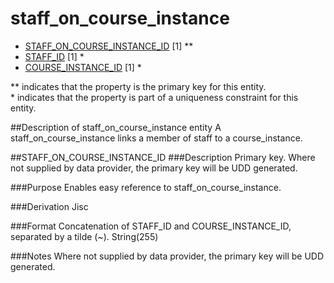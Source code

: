 # staff_on_course_instance

* [STAFF_ON_COURSE_INSTANCE_ID](#staff_on_course_instance_id) [1] **
* [STAFF_ID](staff.md#staff_id) [1] *
* [COURSE_INSTANCE_ID](course_instance.md#course_instance_id) [1] *

\** indicates that the property is the primary key for this entity.  
\* indicates that the property is part of a uniqueness constraint for this entity.

##Description of staff_on_course_instance entity
A staff_on_course_instance links a member of staff to a course_instance.

##STAFF_ON_COURSE_INSTANCE_ID
###Description
Primary key. Where not supplied by data provider, the primary key will be UDD generated.

###Purpose
Enables easy reference to staff_on_course_instance.

###Derivation
Jisc

###Format
Concatenation of STAFF_ID and COURSE_INSTANCE_ID, separated by a tilde (~).
String(255)

###Notes
Where not supplied by data provider, the primary key will be UDD generated.

